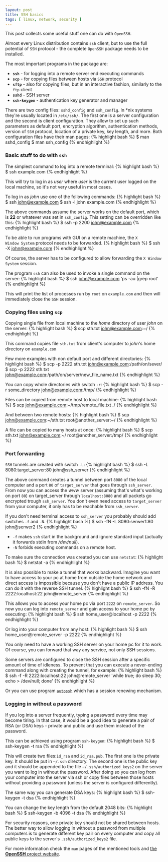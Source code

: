 ```yaml
---
layout: post
title: SSH basics
tags: [ linux, network, security ]
---
```


This post collects some useful stuff one can do with <code>OpenSSH</code>.

Almost every Linux distribution contains <code>ssh</code> client, but to use the full potential of <code>SSH</code> protocol - the complete <code>OpenSSH</code> package needs to be installed.

<!--more-->

The most important programs in the package are:
<ul>
	<li><strong><code>ssh</code></strong> - for logging into a remote server end executing commands</li>
	<li><strong><code>scp</code></strong> - for copying files between hosts via <code>SSH</code> protocol</li>
	<li><strong><code>sftp</code></strong> - also for copying files, but in an interactive fashion, similarly to the <code>ftp</code> client</li>
	<li><strong><code>sshd</code></strong> - SSH server</li>
	<li><strong><code>ssh-keygen</code></strong> - authentication key generator and manager</li>
</ul>

There are two config files: <code>sshd_config</code> and <code>ssh_config</code>. In &#42;nix systems they're usually located in <code>/etc/ssh/</code>. The first one is a server configuration and the second is client configuration. They allow to set up such parameters as default port, encryption algorithm, authentication methods, version of <code>SSH</code> protocol, location of a private key, key length, and more. Both configuration files have their man pages:
{% highlight bash %}
$ man sshd_config
$ man ssh_config
{% endhighlight %}

<h3>Basic stuff to do with <code>ssh</code></h3>

The simplest command to log into a remote terminal:
{% highlight bash %}
$ ssh example.com
{% endhighlight %}

This will try to log in as <i>user</i> where <i>user</i> is the current user logged on the local machine, so it's not very useful in most cases.

To log in as <i>john</i> use one of the following commands:
{% highlight bash %}
$ ssh john@example.com
$ ssh -l john example.com
{% endhighlight %}

The above commands assume the server works on the default port, which is <strong>22</strong> or whatever was set in <code>ssh_config</code>. This setting can be overridden like this:
{% highlight bash %}
$ ssh -p 2200 john@example.com
{% endhighlight %}

To be able to run programs with GUI on a remote machine, the <code>X Window System</code> protocol needs to be forwarded.
{% highlight bash %}
$ ssh -X john@example.com
{% endhighlight %}

Of course, the server has to be configured to allow forwarding the <code>X Window System</code> session.
<br/>

The program <code>ssh</code> can also be used to invoke a single command on the server:
{% highlight bash %}
$ ssh john@example.com 'ps -au |grep root'
{% endhighlight %}

This will print the list of processes run by <code>root</code> on <code>example.com</code> and then will immediately close the <code>SSH</code> session.


<h3>Copying files using <code>scp</code></h3>

Copying single file from local machine to the <i>home</i> directory of user <i>john</i> on the server:
{% highlight bash %}
$ scp sth.txt john@example.com:~/
{% endhighlight %}

This command copies file <code>sth.txt</code> from client's computer to <i>john</i>'s home directory on <code>example.com</code>

Few more examples with non default port and different directories:
{% highlight bash %}
$ scp -p 2222 sth.txt john@example.com:/path/on/sever/
$ scp -p 2222 sth.txt john@example.com:/path/on/server/new_file_name.txt
{% endhighlight %}

You can copy whole directories with switch <code>-r</code>:
{% highlight bash %}
$ scp -r some_directory john@example.com:/tmp/
{% endhighlight %}

Files can be copied from remote host to local machine:
{% highlight bash %}
$ scp john@example.com:~/tmp/remote_file.txt ./
{% endhighlight %}

And between two remote hosts:
{% highlight bash %}
$ scp john@example.com:~/sth.txt root@another_server:~/
{% endhighlight %}

A file can be copied to many hosts at once:
{% highlight bash %}
$ scp sth.txt john@example.com:~/ root@another_server:/tmp/
{% endhighlight %}

<h3>Port forwarding</h3>

<code>SSH</code> tunnels are created with switch <code>-L</code>:
{% highlight bash %}
$ ssh -L 8080:target_server:80 john@ssh_server
{% endhighlight %}

The above command creates a tunnel between port <code>8080</code> of the local computer and a port <code>80</code> of <code>target_server</code> that goes through <code>ssh_server</code>. From now you can access the <i>www</i> server (assuming that's what's working on port <code>80</code>) on target_server through <code>localhost:8080</code> and all packets go encrypted trough <code>ssh_server</code>. You don't even need access to <code>target_server</code> from your computer, it only has to be reachable from <code>ssh_server</code>.

If you don't need terminal access to <code>ssh_server</code> you probably should add switches <code>-f</code> and <code>-N</code>.
{% highlight bash %}
$ ssh -fN -L 8080:serwer1:80 john@serwer2
{% endhighlight %}

<ul>
<li><code>-f</code> makes <code>ssh</code> start in the background and ignore standard input (actually it forwards stdin from <i>/dev/null</i>).</li>
<li><code>-N</code> forbids executing commands on a remote host.</li>
</ul>

To make sure the connection was created you can use <code>netstat</code>:
{% highlight bash %}
$ netstat -a
{% endhighlight %}

It is also possible to make a tunnel that works backward. Imagine you want to have access to your pc at home from outside the home network and direct access is impossible because you don't have a public IP address. You can do it with the reverse SSH tunnel.
{% highlight bash %}
$ ssh -fN -R 2222:localhost:22 john@remote_server
{% endhighlight %}

This allows you to access your home pc via port <code>2222</code> on <code>remote_server</code>. So now you can log into <code>remote_server</code> and gain access to your home pc by executing:
{% highlight bash %}
$ ssh home_user@localhost -p 2222
{% endhighlight %}

Or log into your computer from any host:
{% highlight bash %}
$ ssh home_user@remote_server -p 2222
{% endhighlight %}

You only need to have a working SSH server on your home pc for it to work. Of course, you can forward that way any service, not only SSH sessions.

Some servers are configured to close the SSH session after a specific amount of time of idleness. To prevent that you can execute a never-ending command along with creating the tunnel, for example:
{% highlight bash %}
$ ssh -f -R 2222:localhost:22 john@remote_server 'while true; do sleep 30; echo > /dev/null; done'
{% endhighlight %}

Or you can use program <a href="http://www.harding.motd.ca/autossh/"><code>autossh</code></a> which has a session renewing mechanism.

<h3>Logging in without a password</h3>

If you log into a server frequently, typing a password every time may become tiring. In that case, it would be a good idea to generate a pair of RSA (or DSA) keys - private and public and use them instead of the password.

This can be achieved using program <code>ssh-keygen</code>:
{% highlight bash %}
$ ssh-keygen -t rsa
{% endhighlight %}

This will create two files:<code>id_rsa</code> and <code>id_rsa.pub</code>. The first one is the private key. It should be put in <code>~/.ssh</code> directory. The second one is the public key and it should be appended to the file <code>~/.ssh/authorized_keys2</code> on the server you want to log in without the password. After doing so you can log from your computer into the server via ssh or copy files between those hosts without providing a password (unless the server is configured differently).

The same way you can generate DSA keys:
{% highlight bash %}
$ ssh-keygen -t dsa
{% endhighlight %}

You can change the key length from the default 2048 bits:
{% highlight bash %}
$ ssh-keygen -b 4096 -t dsa
{% endhighlight %}

For security reasons, one private key should not be shared between hosts. The better way to allow logging in without a password from multiple computers is to generate different key pair on every computer and copy all public keys to the server's <code>.ssh/authorized_keys2</code> file.

For more information check the <code>man</code> pages of the mentioned tools and <a href="http://www.openssh.com/">the <strong>OpenSSH</strong> project website</a>.

